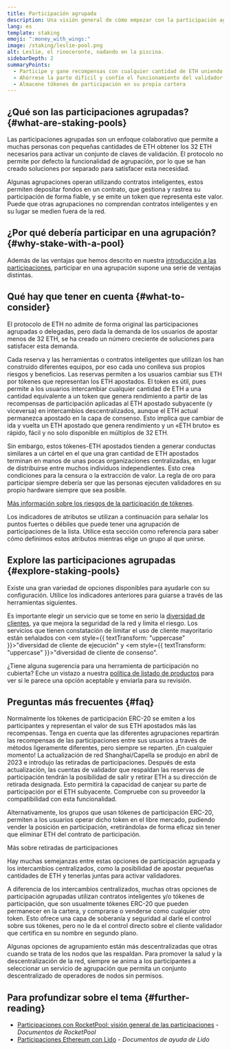 ```yaml
---
title: Participación agrupada
description: Una visión general de cómo empezar con la participación agrupada de ETH
lang: es
template: staking
emoji: ":money_with_wings:"
image: /staking/leslie-pool.png
alt: Leslie, el rinoceronte, nadando en la piscina.
sidebarDepth: 2
summaryPoints:
  - Participe y gane recompensas con cualquier cantidad de ETH uniendo fuerzas con otros
  - Ahórrese la parte difícil y confíe el funcionamiento del validador a un tercero
  - Almacene tókenes de participación en su propia cartera
---
```


## ¿Qué son las participaciones agrupadas? {#what-are-staking-pools}

Las participaciones agrupadas son un enfoque colaborativo que permite a muchas personas con pequeñas cantidades de ETH obtener los 32 ETH necesarios para activar un conjunto de claves de validación. El protocolo no permite por defecto la funcionalidad de agrupación, por lo que se han creado soluciones por separado para satisfacer esta necesidad.

Algunas agrupaciones operan utilizando contratos inteligentes, estos permiten depositar fondos en un contrato, que gestiona y rastrea su participación de forma fiable, y se emite un token que representa este valor. Puede que otras agrupaciones no comprendan contratos inteligentes y en su lugar se medien fuera de la red.

## ¿Por qué debería participar en una agrupación? {#why-stake-with-a-pool}

Además de las ventajas que hemos descrito en nuestra [introducción a las participaciones](/staking/), participar en una agrupación supone una serie de ventajas distintas.

<CardGrid>
  <Card title="Barrera baja de entrada" emoji="🐟" description="Not a whale? No problem. Most staking pools let you stake virtually any amount of ETH by joining forces with other stakers, unlike staking solo which requires 32 ETH." />
  <Card title="Participe hoy" emoji=":stopwatch:" description="Staking with a pool is as easy as a token swap. No need to worry about hardware setup and node maintenance. Pools allow you to deposit your ETH which enables node operators to run validators. Rewards are then distributed to contributors minus a fee for node operations." />
  <Card title="tókenes de participación" emoji=":droplet:" description="Many staking pools provide a token that represents a claim on your staked ETH and the rewards it generates. This allows you to make use of your staked ETH, e.g. as collateral in DeFi applications." />
</CardGrid>

<StakingComparison page="pools" />

## Qué hay que tener en cuenta {#what-to-consider}

El protocolo de ETH no admite de forma original las participaciones agrupadas o delegadas, pero dada la demanda de los usuarios de apostar menos de 32 ETH, se ha creado un número creciente de soluciones para satisfacer esta demanda.

Cada reserva y las herramientas o contratos inteligentes que utilizan los han construido diferentes equipos, por eso cada uno conlleva sus propios riesgos y beneficios. Las reservas permiten a los usuarios cambiar sus ETH por tókenes que representan los ETH apostados. El token es útil, pues permite a los usuarios intercambiar cualquier cantidad de ETH a una cantidad equivalente a un token que genera rendimiento a partir de las recompensas de participación aplicadas al ETH apostado subyacente (y viceversa) en intercambios descentralizados, aunque el ETH actual permanezca apostado en la capa de consenso. Esto implica que cambiar de ida y vuelta un ETH apostado que genera rendimiento y un «ETH bruto» es rápido, fácil y no solo disponible en múltiplos de 32 ETH.

Sin embargo, estos tókenes-ETH apostados tienden a generar conductas similares a un cártel en el que una gran cantidad de ETH apostados terminan en manos de unas pocas organizaciones centralizadas, en lugar de distribuirse entre muchos individuos independientes. Esto crea condiciones para la censura o la extracción de valor. La regla de oro para participar siempre debería ser que las personas ejecuten validadores en su propio hardware siempre que sea posible.

[Más información sobre los riesgos de la participación de tókenes](https://notes.ethereum.org/@djrtwo/risks-of-lsd).

Los indicadores de atributos se utilizan a continuación para señalar los puntos fuertes o débiles que puede tener una agrupación de participaciones de la lista. Utilice esta sección como referencia para saber cómo definimos estos atributos mientras elige un grupo al que unirse.

<StakingConsiderations page="pools" />

## Explore las participaciones agrupadas {#explore-staking-pools}

Existe una gran variedad de opciones disponibles para ayudarle con su configuración. Utilice los indicadores anteriores para guiarse a través de las herramientas siguientes.

<ProductDisclaimer />

<StakingProductsCardGrid category="pools" />

Es importante elegir un servicio que se tome en serio la [diversidad de clientes](/developers/docs/nodes-and-clients/client-diversity/), ya que mejora la seguridad de la red y limita el riesgo. Los servicios que tienen constatación de limitar el uso de cliente mayoritario están señalados con <em style={{ textTransform: "uppercase" }}>"diversidad de cliente de ejecución"</em> y <em style={{ textTransform: "uppercase" }}>"diversidad de cliente de consenso".</em>

¿Tiene alguna sugerencia para una herramienta de participación no cubierta? Eche un vistazo a nuestra [política de listado de productos](/contributing/adding-staking-products/) para ver si le parece una opción aceptable y enviarla para su revisión.

## Preguntas más frecuentes {#faq}

<ExpandableCard title="¿Cómo puedo ganar recompensas?">
Normalmente los tókenes de participación ERC-20 se emiten a los participantes y representan el valor de sus ETH apostados más las recompensas. Tenga en cuenta que las diferentes agrupaciones repartirán las recompensas de las participaciones entre sus usuarios a través de métodos ligeramente diferentes, pero siempre se reparten.
</ExpandableCard>

<ExpandableCard title="¿Cuándo puedo retirar mi participación?">
¡En cualquier momento! La actualización de red Shanghai/Capella se produjo en abril de 2023 e introdujo las retiradas de participaciones. Después de esta actualización, las cuentas de validador que respaldan las reservas de participación tendrán la posibilidad de salir y retirar ETH a su dirección de retirada designada. Esto permitirá la capacidad de canjear su parte de participación por el ETH subyacente. Compruebe con su proveedor la compatibilidad con esta funcionalidad.

Alternativamente, los grupos que usan tókenes de participación ERC-20, permiten a los usuarios operar dicho token en el libre mercado, pudiendo vender la posición en participación, «retirándola» de forma eficaz sin tener que eliminar ETH del contrato de participación.

<ButtonLink to="/staking/withdrawals/">Más sobre retiradas de participaciones</ButtonLink>
</ExpandableCard>

<ExpandableCard title="¿Es esto diferente a participar con mi intercambio?">
Hay muchas semejanzas entre estas opciones de participación agrupada y los intercambios centralizados, como la posibilidad de apostar pequeñas cantidades de ETH y tenerlas juntas para activar validadores.

A diferencia de los intercambios centralizados, muchas otras opciones de participación agrupadas utilizan contratos inteligentes y/o tókenes de participación, que son usualmente tókenes ERC-20 que pueden permanecer en la cartera, y comprarse o venderse como cualquier otro token. Esto ofrece una capa de soberanía y seguridad al darle el control sobre sus tókenes, pero no le da el control directo sobre el cliente validador que certifica en su nombre en segundo plano.

Algunas opciones de agrupamiento están más descentralizadas que otras cuando se trata de los nodos que las respaldan. Para promover la salud y la descentralización de la red, siempre se anima a los participantes a seleccionar un servicio de agrupación que permita un conjunto descentralizado de operadores de nodos sin permisos.
</ExpandableCard>

## Para profundizar sobre el tema {#further-reading}

- [Participaciones con RocketPool: visión general de las participaciones](https://docs.rocketpool.net/guides/staking/overview.html) - _Documentos de RocketPool_
- [Participaciones Ethereum con Lido](https://help.lido.fi/en/collections/2947324-staking-ethereum-with-lido) - _Documentos de ayuda de Lido_
